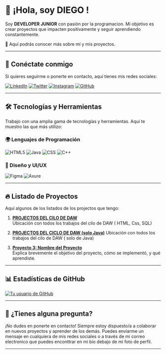 # 👋 ¡Hola, soy DIEGO !

Soy **DEVELOPER JUNIOR** con pasión por la programacion. Mi objetivo es crear proyectos que impacten positivamente y seguir aprendiendo constantemente. 

🌱 Aquí podrás conocer más sobre mí y mis proyectos.

---

## 📣 Conéctate conmigo

Si quieres seguirme o ponerte en contacto, aquí tienes mis redes sociales:

[![LinkedIn](https://img.shields.io/badge/LinkedIn-0077B5?style=flat&logo=linkedin&logoColor=white)](https://www.linkedin.com/in/tu-url)
[![Twitter](https://img.shields.io/badge/Twitter-1DA1F2?style=flat&logo=twitter&logoColor=white)](https://twitter.com/DIEGUSPLAY12)
[![Instagram](https://img.shields.io/badge/Instagram-E4405F?style=flat&logo=instagram&logoColor=white)](https://instagram.com/diegusplay_12)
[![GitHub](https://img.shields.io/badge/GitHub-181717?style=flat&logo=github&logoColor=white)](https://github.com/DIEGUSPLAY12)


---

## 🛠️ Tecnologías y Herramientas

Trabajo con una amplia gama de tecnologías y herramientas. Aquí te muestro las que más utilizo:

### 🌍 Lenguajes de Programación

![HTML5](https://img.shields.io/badge/HTML5-FF8000?style=flat&logo=Color=white)
![Java](https://img.shields.io/badge/Java-F7DF1E?style=flat&logo=java&logoColor=black)
![CSS](https://img.shields.io/badge/CSS-007396?style=flat&logo=java&logoColor=white)
![C++](https://img.shields.io/badge/C++-008F39?style=flat&logo=java&logoColor=black)


### 🎨 Diseño y UI/UX

![Figma](https://img.shields.io/badge/Figma-F24E1E?style=flat&logo=figma&logoColor=white)
![Axure](https://img.shields.io/badge/Axure-007396?style=flat&logo=Axure&logoColor=white)

---

## 🔥 Listado de Proyectos

Aquí algunos de los listados de los projectos que tengo:

1. **[PROJECTOS DEL CILO DE DAW](https://github.com/DIEGUSPLAY12/MIS_PROJECTOS)**  
   Ubicación con todos los trabajos del cilo de DAW ( HTML, Css, SQL)
   
2. **[PROJECTOS DEL CICLO DE DAW (solo Java)](https://github.com/DIEGUSPLAY12/ONLY_JAVA)**
   Ubicación con todos los trabajos del cilo de DAW ( solo de Java) 

4. **[Proyecto 3: Nombre del Proyecto](enlace-al-proyecto)**  
   Explica brevemente el objetivo del proyecto, cómo se implementó, y qué aprendiste.

---

## 📊 Estadísticas de GitHub

[![Tu usuario de GitHub](https://github-readme-stats.vercel.app/api?username=DIEGUSPLAY12&show_icons=true&count_private=true&theme=radical)](https://github.com/DIEGUSPLAY12)

---

## 📩 ¿Tienes alguna pregunta?

¡No dudes en ponerte en contacto! Siempre estoy dispuesto/a a colaborar en nuevos proyectos y aprender de los demás. Puedes enviarme un mensaje en cualquiera de mis redes sociales o a través de mi correo electronico que puedes enconttrar en mi bio debajo de mi foto de perfil.

---

